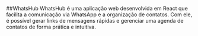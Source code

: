 ##WhatsHub
WhatsHub é uma aplicação web desenvolvida em React que facilita a comunicação via WhatsApp e a organização de contatos. Com ele, é possível gerar links de mensagens rápidas e gerenciar uma agenda de contatos de forma prática e intuitiva.
